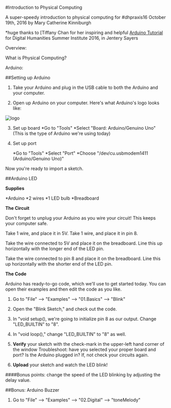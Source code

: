 #Introduction to Physical Computing

A super-speedy introduction to physical computing for #dhpraxis16
October 19th, 2016
by Mary Catherine Kinniburgh

*huge thanks to [Tiffany Chan for her inspiring and helpful [Arduino Tutorial](https://github.com/uvicmakerlab/dhsi2016/blob/master/ArduinoNotes.md) for Digital Humanities Summer Institute 2016, in Jentery Sayers 

Overview:

What is Physical Computing?

Arduino: 


##Setting up Arduino

1. Take your Arduino and plug in the USB cable to both the Arduino and your computer.

2. Open up Arduino on your computer. Here's what Arduino's logo looks like:

![logo](https://upload.wikimedia.org/wikipedia/commons/thumb/8/87/Arduino_Logo.svg/1280px-Arduino_Logo.svg.png)

3. Set up board
   *Go to "Tools"
   *Select "Board: Arduino/Genuino Uno"
      (This is the type of Arduino we're using today)

4. Set up port

	*Go to "Tools"
	*Select "Port"
	*Choose "/dev/cu.usbmodem1411 (Arduino/Genuino Uno)"
	
Now you're ready to import a sketch. 

##Arduino LED

**Supplies**

*Arduino
*2 wires
*1 LED bulb
*Breadboard

**The Circuit**

Don't forget to unplug your Arduino as you wire your circuit! This keeps your computer safe. 

Take 1 wire, and place it in 5V.
Take 1 wire, and place it in pin 8. 

Take the wire connected to 5V and place it on the breadboard. Line this up horizontally with the longer end of the LED pin. 

Take the wire connected to pin 8 and place it on the breadboard. Line this up horizontally with the shorter end of the LED pin. 

**The Code**

Arduino has ready-to-go code, which we'll use to get started today. You can open their examples and then edit the code as you like. 

1. Go to "File" --> "Examples" --> "01.Basics" --> "Blink"

2. Open the "Blink Sketch," and check out the code. 

3. In "void setup(), we're going to initialize pin 8 as our output. Change "LED_BUILTIN" to "8".

4. In "void loop()," change "LED_BUILTIN" to "8" as well. 

5. **Verify** your sketch with the check-mark in the upper-left hand corner of the window
    Troubleshoot: have you selected your proper board and port? Is the Arduino plugged in? If, not check your circuits again. 
    
6. **Upload** your sketch and watch the LED blink!

####Bonus points: change the speed of the LED blinking by adjusting the delay value.     

##Bonus: Arduino Buzzer

1. Go to "File" --> "Examples" --> "02.Digital" --> "toneMelody"


 